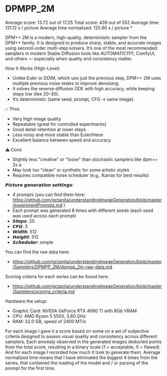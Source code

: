 # DPMPP_2M

Average score:	13.72	out of 17.25
Total score:	439	out of 552
Average time: 	131.12	s / picture
Average time normalized:	125.90	s / picture *


DPM++ 2M is a modern, high-quality, deterministic sampler from the DPM++ family. It is designed to produce sharp, stable, and accurate images using second-order multi-step solvers. It’s one of the most recommended samplers in modern Stable Diffusion tools like AUTOMATIC1111, ComfyUI, and others — especially when quality and consistency matter.


How It Works (High-Level)
- Unlike Euler or DDIM, which use just the previous step, DPM++ 2M uses multiple previous noise states to improve denoising.
- It solves the reverse diffusion ODE with high accuracy, while keeping steps low (like 20–30).
- It’s deterministic (same seed, prompt, CFG → same image).


✅ Pros
- Very high image quality
- Repeatable (great for controlled experiments)
- Good detail retention at lower steps
- Less noisy and more stable than Euler/Heun
- Excellent balance between speed and accuracy

⚠️ Cons
- Slightly less "creative" or "loose" than stochastic samplers like dpm++ 2s a
- May look too "clean" or synthetic for some artistic styles
- Requires compatible noise scheduler (e.g., Karras for best results)


𝙋𝙞𝙘𝙩𝙪𝙧𝙚 𝙜𝙚𝙣𝙚𝙧𝙖𝙩𝙞𝙤𝙣 𝙨𝙚𝙩𝙩𝙞𝙣𝙜𝙨:
- 4 prompts (you can find them here: https://github.com/gctanita/understandingImageGeneration/blob/master/experimentPrompts.md )
- Each prompt was generated 8 times with different seeds (each seed was used across each prompt)
- 𝙎𝙩𝙚𝙥𝙨: 20
- 𝘾𝙁𝙂: 3
- 𝙒𝙞𝙙𝙩𝙝: 512
- 𝙃𝙚𝙞𝙜𝙝𝙩: 512
- 𝙎𝙘𝙝𝙚𝙙𝙪𝙡𝙚𝙧: simple


You can find the raw data here: 
- https://github.com/gctanita/understandingImageGeneration/blob/master/Samplers/DPMPP_2M/dpmpp_2m-raw-data.md


Scoring criteria for each series can be found here:
- https://github.com/gctanita/understandingImageGeneration/blob/master/Samplers/scoring_criteria.md


Hardware the setup:
- Graphic Card: NVIDIA GeForce RTX 4060 Ti with 8Gb VRAM 
- CPU: AMD Ryzen 5 5500, 3.60 GHz
- RAM: 32.0 GB, speed of 2400 MT/s 


For each image I gave it a score based on some on a set of subjective criteria designed to assess visual quality and consistency across different samplers. Each anomaly observed in the generated images deducted points from the total score, resulting in a binary scale (1 = acceptable, 0 = flawed). And for each image I recorded how much it took to generate them. Average normalized time means that I have eliminated the biggest 4 times from the series, that contained the loading of the model and / or parsing of the prompt for the first time. 